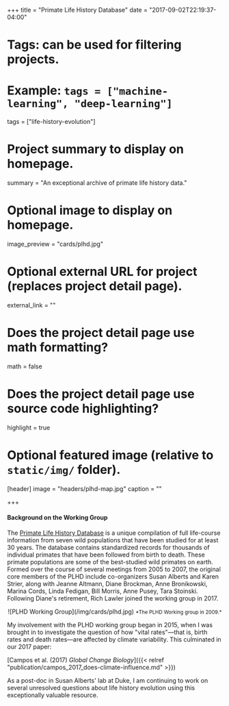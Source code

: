 +++
title = "Primate Life History Database"
date = "2017-09-02T22:19:37-04:00"

# Tags: can be used for filtering projects.
# Example: `tags = ["machine-learning", "deep-learning"]`
tags = ["life-history-evolution"]

# Project summary to display on homepage.
summary = "An exceptional archive of primate life history data."

# Optional image to display on homepage.
image_preview = "cards/plhd.jpg"

# Optional external URL for project (replaces project detail page).
external_link = ""

# Does the project detail page use math formatting?
math = false

# Does the project detail page use source code highlighting?
highlight = true

# Optional featured image (relative to `static/img/` folder).
[header]
image = "headers/plhd-map.jpg"
caption = ""

+++

#### Background on the Working Group
The [Primate Life History Database](https://plhdb.org/) is a unique compilation of full life-course information from seven wild populations that have been studied for at least 30 years. The database contains standardized records for thousands of individual primates that have been followed from birth to death. These primate populations are some of the best-studied wild primates on earth. Formed over the course of several meetings from 2005 to 2007, the original core members of the PLHD include co-organizers Susan Alberts and Karen Strier, along with Jeanne Altmann, Diane Brockman, Anne Bronikowski, Marina Cords, Linda Fedigan, Bill Morris, Anne Pusey, Tara Stoinski. Following Diane's retirement, Rich Lawler joined the working group in 2017.
<p align = "center">
![PLHD Working Group](/img/cards/plhd.jpg)
<small>*The PLHD Working group in 2009.*</small>
</p>

My involvement with the PLHD working group began in 2015, when I was brought in to investigate the question of how "vital rates"&mdash;that is, birth rates and death rates&mdash;are affected by climate variability. This culminated in our 2017 paper:

[Campos et al. (2017) _Global Change Biology_]({{< relref "publication/campos_2017_does-climate-influence.md" >}})

As a post-doc in Susan Alberts' lab at Duke, I am continuing to work on several unresolved questions about life history evolution using this exceptionally valuable resource.